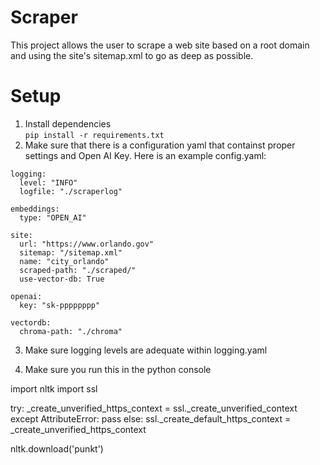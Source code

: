 # Scraper
This project allows the user to scrape a web site based on a root domain and 
using the site's sitemap.xml to go as deep as possible. 

# Setup 

1. Install dependencies <br>
`pip install -r requirements.txt`
2. Make sure that there is a configuration yaml that containst proper settings and Open AI Key. Here is an example config.yaml:
```
logging:
  level: "INFO"
  logfile: "./scraperlog"

embeddings:
  type: "OPEN_AI"

site:
  url: "https://www.orlando.gov"
  sitemap: "/sitemap.xml"
  name: "city_orlando"
  scraped-path: "./scraped/"
  use-vector-db: True

openai:
  key: "sk-pppppppp"

vectordb:
  chroma-path: "./chroma"
```
3. Make sure logging levels are adequate within logging.yaml

4. Make sure you run this in the python console

import nltk
import ssl

try:
    _create_unverified_https_context = ssl._create_unverified_context
except AttributeError:
    pass
else:
    ssl._create_default_https_context = _create_unverified_https_context

nltk.download('punkt')


   
